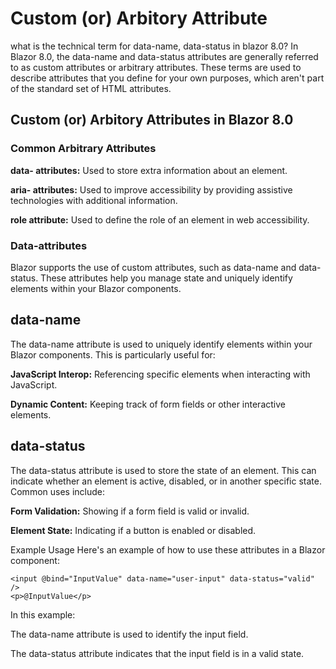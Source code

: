 
# Custom (or) Arbitory Attribute
what is the technical term for data-name, data-status in blazor 8.0?
In Blazor 8.0, the data-name and data-status attributes are generally referred to as custom attributes or arbitrary attributes. These terms are used to describe attributes that you define for your own purposes, which aren't part of the standard set of HTML attributes.

## Custom (or) Arbitory Attributes in Blazor 8.0
### Common Arbitrary Attributes
**data- attributes:** Used to store extra information about an element.

**aria- attributes:** Used to improve accessibility by providing assistive technologies with additional information.

**role attribute:** Used to define the role of an element in web accessibility.
### Data-attributes
Blazor supports the use of custom attributes, such as data-name and data-status. These attributes help you manage state and uniquely identify elements within your Blazor components.

## data-name
The data-name attribute is used to uniquely identify elements within your Blazor components. This is particularly useful for:

**JavaScript Interop:** Referencing specific elements when interacting with JavaScript.

**Dynamic Content:** Keeping track of form fields or other interactive elements.

## data-status
The data-status attribute is used to store the state of an element. This can indicate whether an element is active, disabled, or in another specific state. Common uses include:

**Form Validation:** Showing if a form field is valid or invalid.

**Element State:** Indicating if a button is enabled or disabled.

Example Usage
Here's an example of how to use these attributes in a Blazor component:

```razor
<input @bind="InputValue" data-name="user-input" data-status="valid" />
<p>@InputValue</p>
```
In this example:

The data-name attribute is used to identify the input field.

The data-status attribute indicates that the input field is in a valid state.

